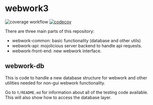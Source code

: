 # webwork3

![coverage workflow](https://github.com/pstaabp/webwork3/actions/workflows/coverage.yml/badge.svg)
[![codecov](https://codecov.io/gh/pstaabp/webwork3/branch/main/graph/badge.svg?token=1IDPWGNQ6F)](https://codecov.io/gh/pstaabp/webwork3)

There are three main parts of this repository:

* webwork-common: basic functionality (database and other utils)
* webwork-api: mojolicious server backend to handle api requests.
* webwork-front-end: new webwork interface.

## webwork-db

This is code to handle a new database structure for webwork and
other utilities needed for non-gui webwork functionality.

Go to `t/README.md` for information about all of the testing code available. This will also show how to access the database layer.
